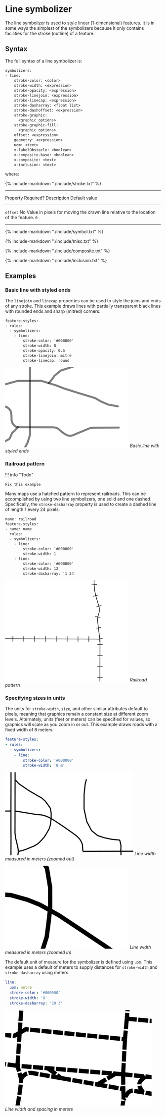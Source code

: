 # Line symbolizer

The line symbolizer is used to style linear (1-dimensional) features. It is in some ways the simplest of the symbolizers because it only contains facilities for the stroke (outline) of a feature.

## Syntax

The full syntax of a line symbolizer is:

    symbolizers:
    - line:
        stroke-color: <color>
        stroke-width: <expression>
        stroke-opacity: <expression>
        stroke-linejoin: <expression>
        stroke-linecap: <expression>
        stroke-dasharray: <float list>
        stroke-dashoffset: <expression>
        stroke-graphic: 
          <graphic_options>
        stroke-graphic-fill: 
          <graphic_options>
        offset: <expression>
        geometry: <expression>
        uom: <text>
        x-labelObstacle: <boolean>
        x-composite-base: <boolean>
        x-composite: <text>
        x-inclusion: <text>

where:

{%
   include-markdown "./include/stroke.txt"
%}

  -------------------------------------------------------------------------------------------------------------------------------
  Property       Required?   Description                                                                          Default value
  -------------- ----------- ------------------------------------------------------------------------------------ ---------------
  `offset`       No          Value in pixels for moving the drawn line relative to the location of the feature.   `0`

  -------------------------------------------------------------------------------------------------------------------------------

{%
   include-markdown "./include/symbol.txt"
%}

{%
   include-markdown "./include/misc.txt"
%}

{%
   include-markdown "./include/composite.txt"
%}

{%
   include-markdown "./include/inclusion.txt"
%}

## Examples

### Basic line with styled ends

The `linejoin` and `linecap` properties can be used to style the joins and ends of any stroke. This example draws lines with partially transparent black lines with rounded ends and sharp (mitred) corners:

    feature-styles:
    - rules:
      - symbolizers:
        - line:
            stroke-color: '#000000'
            stroke-width: 8
            stroke-opacity: 0.5
            stroke-linejoin: mitre
            stroke-linecap: round

![](img/line_basic.png)
*Basic line with styled ends*

### Railroad pattern

!!! info "Todo"

    Fix this example

Many maps use a hatched pattern to represent railroads. This can be accomplished by using two line symbolizers, one solid and one dashed. Specifically, the `stroke-dasharray` property is used to create a dashed line of length 1 every 24 pixels:

    name: railroad
    feature-styles:
    - name: name
      rules:
      - symbolizers:
        - line:
            stroke-color: '#000000'
            stroke-width: 1
        - line:
            stroke-color: '#000000'
            stroke-width: 12
            stroke-dasharray: '1 24'

![](img/line_railroad.png)
*Railroad pattern*

### Specifying sizes in units

The units for `stroke-width`, `size`, and other similar attributes default to pixels, meaning that graphics remain a constant size at different zoom levels. Alternately, units (feet or meters) can be specified for values, so graphics will scale as you zoom in or out. This example draws roads with a fixed width of 8 meters:

``` yaml
feature-styles:
- rules:
  - symbolizers:
    - line:
        stroke-color: '#000000'
        stroke-width: '8 m'
```

![](img/line_uomsmall.png)
*Line width measured in meters (zoomed out)*

![](img/line_uombig.png)
*Line width measured in meters (zoomed in)*

The default unit of measure for the symbolizer is defined using `uom`. This example uses a default of meters to supply distances for `stroke-width` and `stroke-dasharray` using meters.

``` yaml
line:
  uom: metre
  stroke-color: '#000000'
  stroke-width: '8'
  stroke-dasharray: '20 3'
```

![](img/line-uom.png)
*Line width and spacing in meters*
